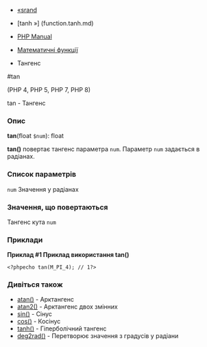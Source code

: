- [«srand](function.srand.md)
- [tanh »] (function.tanh.md)

- [PHP Manual](index.md)
- [Математичні функції](ref.math.md)
- Тангенс

#tan

(PHP 4, PHP 5, PHP 7, PHP 8)

tan - Тангенс

### Опис

**tan**(float `$num`): float

**tan()** повертає тангенс параметра `num`. Параметр `num` задається в
радіанах.

### Список параметрів

`num`
Значення у радіанах

### Значення, що повертаються

Тангенс кута `num`

### Приклади

**Приклад #1 Приклад використання **tan()****

`<?phpecho tan(M_PI_4); // 1?> `

### Дивіться також

- [atan()](function.atan.md) - Арктангенс
- [atan2()](function.atan2.md) - Арктангенс двох змінних
- [sin()](function.sin.md) - Сінус
- [cos()](function.cos.md) - Косінус
- [tanh()](function.tanh.md) - Гіперболічний тангенс
- [deg2rad()](function.deg2rad.md) - Перетворює значення з
градусів у радіани
